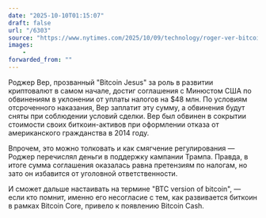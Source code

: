 ```yaml
---
date: "2025-10-10T01:15:07"
draft: false
url: "/6303"
source: "https://www.nytimes.com/2025/10/09/technology/roger-ver-bitcoin-justice-department-deal.html"
images:
    -
forwarded_from: ""
---
```


Роджер Вер, прозванный "Bitcoin Jesus" за роль в развитии криптовалют в самом начале, достиг соглашения с Минюстом США по обвинениям в уклонении от уплаты налогов на $48 млн. По условиям отсроченного наказания, Вер заплатит эту сумму, а обвинения будут сняты при соблюдении условий сделки. Вер был обвинен в сокрытии стоимости своих биткоин-активов при оформлении отказа от американского гражданства в 2014 году.

Впрочем, это можно толковать и как смягчение регулирования — Роджер перечислял деньги в поддержку кампании Трампа. Правда, в итоге сумма соглашения оказалась равна претензиям по налогам, но зато он избавится от уголовной ответственности. 

И сможет дальше настаивать на термине "BTC version of bitcoin", — если кто помнит, именно его несогласие с тем, как развивается биткоин в рамках Bitcoin Core, привело к появлению Bitcoin Cash.
